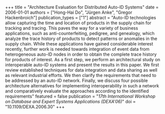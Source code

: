 +++
title = "Architecture Evaluation for Distributed Auto-ID Systems"
date = 2006-01-01
authors = ["Hong-Hai Do", "Jürgen Anke", "Gregor Hackenbroich"]
publication_types = ["1"]
abstract = "Auto-ID technologies allow capturing the time and location of products in the supply chain for tracking and tracing. This paves the way for a variety of business applications, such as anti-counterfeiting, pedigree, and genealogy, which analyze the trace history of products to detect patterns or anomalies in the supply chain. While these applications have gained considerable interest recently, further work is needed towards integration of event data from heterogeneous auto-ID nodes in order to obtain the complete trace history for products of interest. As a first step, we perform an architectural study on interoperable auto-ID systems and present the results in this paper. We first review established techniques for data integration and data sharing as well as relevant industrial efforts. We then clarify the requirements that need to be addressed by an auto-ID network. Finally, we discuss four possible architecture alternatives for implementing interoperability in such a network and comparatively evaluate the approaches according to the identified requirements"
featured = false
publication = "*17th International Workshop on Database and Expert Systems Applications (DEXA'06)*"
doi = "10.1109/DEXA.2006.30"
+++

